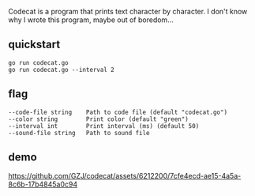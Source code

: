 Codecat is a program that prints text character by character. I don't know why I wrote this program, maybe out of boredom...

## quickstart
```shell
go run codecat.go
go run codecat.go --interval 2
```

## flag
```shell
--code-file string    Path to code file (default "codecat.go")
--color string        Print color (default "green")
--interval int        Print interval (ms) (default 50)
--sound-file string   Path to sound file
```

## demo
https://github.com/GZJ/codecat/assets/6212200/7cfe4ecd-ae15-4a5a-8c6b-17b4845a0c94
